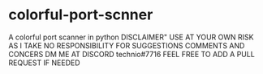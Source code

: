 # colorful-port-scnner
A colorful port scanner in python
DISCLAIMER" USE AT YOUR OWN RISK AS I TAKE NO RESPONSIBILITY
FOR SUGGESTIONS COMMENTS AND CONCERS
DM ME AT DISCORD technio#7716
FEEL FREE TO ADD A PULL REQUEST IF NEEDED
